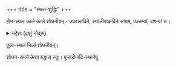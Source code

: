 +++
title = "स्थल-शुद्धिः"
+++

होम-स्थलं काले काले शोधनीयम् - उपवासदिने, स्थालीपाकदिने सायम्, पञ्चम्यां, दशम्यां च।

<details><summary>उद्देशः (द्रष्टुं नोद्यम्)</summary>

- स्थालीपाकादि-दीर्घ-कर्मभ्यः पूर्वं शुद्धं शात् स्थलम्। पश्चाद् अपि धमन-घृतपातादि-सम्भवाद् अधुकम् एव मालिन्यं स्यात्। 
- नित्यं तु शोधयितुम् आधुनिकानां शक्तिर् उत्साहो वा न स्यात्। 
</details>

पूजा-स्थलं नित्यं शोधनीयम्। 

शोधन-समये केशा बद्धास् स्युः। पूजाहोमादि-स्थानेषु  